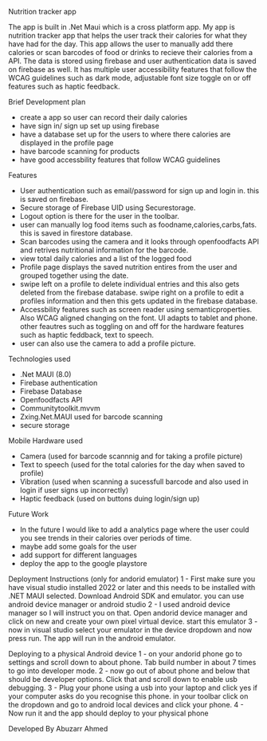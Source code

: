 Nutrition tracker app

The app is built in .Net Maui which is a cross platform app.
My app is nutrition tracker app that helps the user track their calories for what they have had for the day. This app allows the user to manually add there 
calories or scan barcodes of food or drinks to recieve their calories from a API. The data is stored using firebase and user authentication data is saved on firebase as well.
It has multiple user accessibility features that follow the WCAG guidelines such as dark mode, adjustable font size toggle on or off features such as haptic feedback.

Brief Development plan
- create a app so user can record their daily calories
- have sign in/ sign up set up using firebase
- have a database set up for the users to where there calories are displayed in the profile page
- have barcode scanning for products
- have good accessbility features that follow WCAG guidelines

Features 
- User authentication such as email/password for sign up and login in. this is saved on firebase.
- Secure storage of Firebase UID using Securestorage.
- Logout option is there for the user in the toolbar.
- user can manually log food items such as foodname,calories,carbs,fats. this is saved in firestore database.
- Scan barcodes using the camera and it looks through openfoodfacts API and retrives nutritional information for the barcode.
- view total daily calories and a list of the logged food 
- Profile page displays the saved nutrition entires from the user and grouped together using the date.
- swipe left on a profile to delete individual entries and this also gets deleted from the firebase database. swipe right on a profile to edit a profiles information and then this gets updated in the firebase database.
- Accessbility features such as screen reader using semanticproperties. Also WCAG aligned changing on the font. UI adapts to tablet and phone. other feautres such as toggling on and off for the hardware features such as haptic feddback, text to speech.
- user can also use the camera to add a profile picture.

Technologies used
- .Net MAUI (8.0)
- Firebase authentication
- Firebase Database
- Openfoodfacts API 
- Communitytoolkit.mvvm
- Zxing.Net.MAUI used for barcode scanning 
- secure storage 

Mobile Hardware used
- Camera (used for barcode scannnig and for taking a profile picture)
- Text to speech (used for the total calories for the day when saved to profile)
- Vibration (used when scanning a sucessfull barcode and also used in login if user signs up incorrectly)
- Haptic feedback (used on buttons duing login/sign up)

Future Work
- In the future I would like to add a analytics page where the user could you see trends in their calories over periods of time.
- maybe add some goals for the user
- add support for different languages
- deploy the app to the google playstore
  
Deployment Instructions (only for andorid emulator)
1 - First make sure you have visual studio installed 2022 or later and this needs to be installed with .NET MAUI selected. Download Android SDK and emulator. you can use android device manager or android studio 
2 - I used android device manager so I will instruct you on that. Open andorid device manager and click on new and create your own pixel virtual device. start this emulator
3 - now in visual studio select your emulator in the device dropdown and now press run. The app will run in the android emulator.

Deploying to a physical Android device
1 - on your andorid phone go to settings and scroll down to about phone. Tab build number in about 7 times to go into developer mode.
2 - now go out of about phone and below that should be developer options. Click that and scroll down to enable usb debugging.
3 - Plug your phone using a usb into your laptop and click yes if your computer asks do you recognise this phone. in your toolbar click on the dropdown and go to android local devices and click your phone.
4 - Now run it and the app should deploy to your physical phone

Developed By Abuzarr Ahmed
